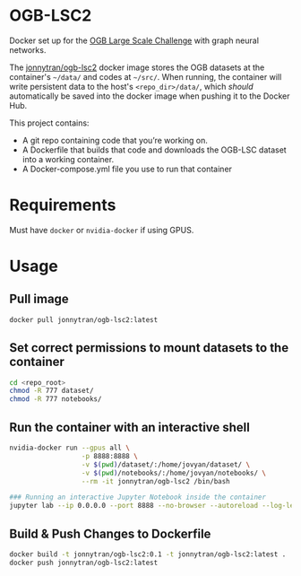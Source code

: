 # OGB-LSC2
Docker set up for the [OGB Large Scale Challenge](https://ogb.stanford.edu/neurips2022/) with graph neural networks.

The [jonnytran/ogb-lsc2](https://hub.docker.com/r/jonnytran/ogb-lsc2) docker image stores the OGB datasets at the container's `~/data/` and codes at `~/src/`. When running, the container will write persistent data to the host's `<repo_dir>/data/`, which *should* automatically be saved into the docker image when pushing it to the Docker Hub.

This project contains:

- A git repo containing code that you’re working on.
- A Dockerfile that builds that code and downloads the OGB-LSC dataset into a working container.
- A Docker-compose.yml file you use to run that container

# Requirements
Must have `docker` or `nvidia-docker` if using GPUS.

# Usage
## Pull image
```sh
docker pull jonnytran/ogb-lsc2:latest
```

## Set correct permissions to mount datasets to the container
```sh
cd <repo_root>
chmod -R 777 dataset/
chmod -R 777 notebooks/
```

## Run the container with an interactive shell
```sh
nvidia-docker run --gpus all \
                  -p 8888:8888 \
                  -v $(pwd)/dataset/:/home/jovyan/dataset/ \
                  -v $(pwd)/notebooks/:/home/jovyan/notebooks/ \
                  --rm -it jonnytran/ogb-lsc2 /bin/bash

### Running an interactive Jupyter Notebook inside the container
jupyter lab --ip 0.0.0.0 --port 8888 --no-browser --autoreload --log-level='ERROR' --allow-root
```

## Build & Push Changes to Dockerfile
```sh
docker build -t jonnytran/ogb-lsc2:0.1 -t jonnytran/ogb-lsc2:latest .
docker push jonnytran/ogb-lsc2:latest
```
